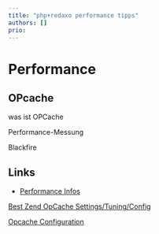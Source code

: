 ```yaml
---
title: "php+redaxo performance tipps"
authors: []
prio:
---
```



# Performance


## OPcache

was ist OPCache

Performance-Messung

Blackfire 


## Links

* [Performance Infos](http://symfony.com/doc/current/performance.html#optimizing-all-the-files-used-by-symfony)

[Best Zend OpCache Settings/Tuning/Config](https://www.scalingphpbook.com/blog/2014/02/14/best-zend-opcache-settings.html)

[Opcache Configuration](https://tideways.io/profiler/blog/fine-tune-your-opcache-configuration-to-avoid-caching-suprises)
